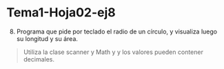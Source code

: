 # Tema1-Hoja02-ej8

8. Programa que pide por teclado el radio de un círculo, y visualiza luego su longitud y su área.
> Utiliza la clase scanner y Math y y los valores pueden contener decimales.
